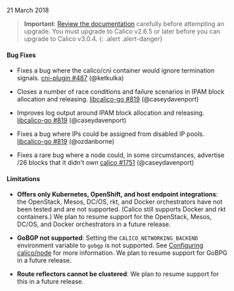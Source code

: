21 March 2018

> **Important**: [Review the documentation](https://docs.projectcalico.org/v3.0/getting-started/kubernetes/upgrade/) carefully before attempting an upgrade.
> You must upgrade to Calico v2.6.5 or later before you can upgrade to Calico v3.0.4.
{: .alert .alert-danger}

#### Bug Fixes

- Fixes a bug where the calico/cni container would ignore termination signals. [cni-plugin #487](https://github.com/projectcalico/cni-plugin/pull/487) (@ketkulka)

- Closes a number of race conditions and failure scenarios in IPAM block allocation and releasing. [libcalico-go #819](https://github.com/projectcalico/libcalico-go/pull/819) (@caseydavenport)

- Improves log output around IPAM block allocation and releasing. [libcalico-go #819](https://github.com/projectcalico/libcalico-go/pull/819) (@caseydavenport)

- Fixes a bug where IPs could be assigned from disabled IP pools. [libcalico-go #819](https://github.com/projectcalico/libcalico-go/pull/819) (@ozdanborne)

- Fixes a rare bug where a node could, in some circumstances, advertise /26 blocks that it didn't own [calico #1751](https://github.com/projectcalico/calico/pull/1751) (@caseydavenport)

#### Limitations

- **Offers only Kubernetes, OpenShift, and host endpoint integrations**: the
  OpenStack, Mesos, DC/OS, rkt, and Docker orchestrators have not been tested
  and are not supported. (Calico still supports Docker and rkt containers.)
  We plan to resume support for the OpenStack, Mesos, DC/OS, and Docker
  orchestrators in a future release.

- **GoBGP not supported**: Setting the `CALICO_NETWORKING_BACKEND` environment
  variable to `gobgp` is not supported. See [Configuring calico/node](https://docs.projectcalico.org/v3.0/reference/node/configuration)
  for more information. We plan to resume support for GoBPG in a future release.

- **Route reflectors cannot be clustered**: We plan to resume support for
  this in a future release.
